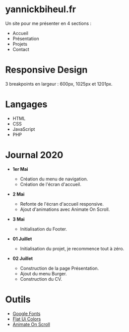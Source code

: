 # yannickbiheul.fr

Un site pour me présenter en 4 sections :

* Accueil
* Présentation
* Projets
* Contact

# Responsive Design

3 breakpoints en largeur : 600px, 1025px et 1201px.


# Langages

* HTML
* CSS
* JavaScript
* PHP

# Journal 2020

* **1er Mai**
    * Création du menu de navigation.
    * Création de l'écran d'accueil.

* **2 Mai**
    * Refonte de l'écran d'accueil responsive.
    * Ajout d'animations avec Animate On Scroll.

* **3 Mai**
    * Initialisation du Footer.

* **01 Juillet**
    * Initialisation du projet, je recommence tout à zéro.

* **02 Juillet**
    * Construction de la page Présentation.
    * Ajout du menu Burger.
    * Construction du CV.

# Outils

* [Google Fonts](https://fonts.google.com/)
* [Flat Ui Colors](https://flatuicolors.com/)
* [Animate On Scroll](https://michalsnik.github.io/aos/)
